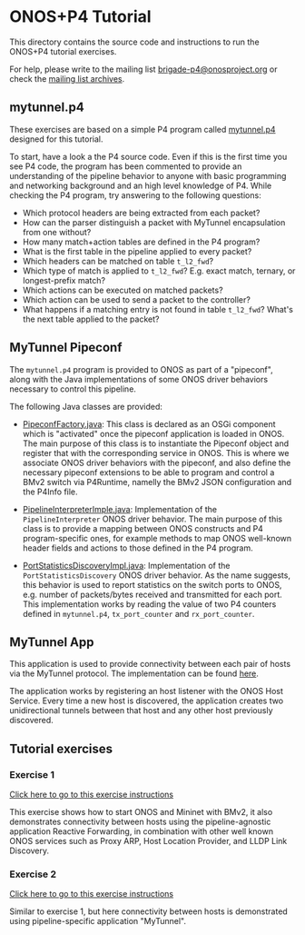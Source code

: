 # ONOS+P4 Tutorial

This directory contains the source code and instructions to run the ONOS+P4
tutorial exercises.

For help, please write to the mailing list
[brigade-p4@onosproject.org](mailto:brigade-p4@onosproject.org) or check the
[mailing list archives](https://groups.google.com/a/onosproject.org/forum/#!forum/brigade-p4).

## mytunnel.p4

These exercises are based on a simple P4 program called
[mytunnel.p4](./pipeconf/src/main/resources/mytunnel.p4) designed for this
tutorial.

To start, have a look a the P4 source code. Even if this is the first time you
see P4 code, the program has been commented to provide an understanding of the
pipeline behavior to anyone with basic programming and networking background
and an high level knowledge of P4. While checking the P4 program, try answering
to the following questions:

* Which protocol headers are being extracted from each packet?
* How can the parser distinguish a packet with MyTunnel encapsulation from one
    without? 
* How many match+action tables are defined in the P4 program?
* What is the first table in the pipeline applied to every packet?
* Which headers can be matched on table `t_l2_fwd`?
* Which type of match is applied to `t_l2_fwd`? E.g. exact match, ternary, or
    longest-prefix match?
* Which actions can be executed on matched packets?
* Which action can be used to send a packet to the controller?
* What happens if a matching entry is not found in table `t_l2_fwd`? What's the
    next table applied to the packet?

## MyTunnel Pipeconf

The `mytunnel.p4` program is provided to ONOS as part of a "pipeconf", along
with the Java implementations of some ONOS driver behaviors necessary to
control this pipeline.

The following Java classes are provided:

* [PipeconfFactory.java](./pipeconf/src/main/java/org/onosproject/p4tutorial/pipeconf/PipeconfFactory.java):
This class is declared as an OSGi component which is "activated" once the
pipeconf application is loaded in ONOS. The main purpose of this class is to
instantiate the Pipeconf object and register that with the corresponding service
in ONOS. This is where we associate ONOS driver behaviors with the pipeconf, and
also define the necessary pipeconf extensions to be able to program and control
a BMv2 switch via P4Runtime, namelly the BMv2 JSON configuration and the P4Info
file.

* [PipelineInterpreterImple.java](./pipeconf/src/main/java/org/onosproject/p4tutorial/pipeconf/PipelineInterpreterImpl.java):
Implementation of the `PipelineInterpreter` ONOS driver behavior. The main
purpose of this class is to provide a mapping between ONOS constructs and P4
program-specific ones, for example methods to map ONOS well-known header fields
and actions to those defined in the P4 program.

* [PortStatisticsDiscoveryImpl.java](./pipeconf/src/main/java/org/onosproject/p4tutorial/pipeconf/PipelineInterpreterImpl.java):
Implementation of the `PortStatisticsDiscovery` ONOS driver behavior. As the
name suggests, this behavior is used to report statistics on the switch ports to
ONOS, e.g. number of packets/bytes received and transmitted for each port. This
implementation works by reading the value of two P4 counters defined in
`mytunnel.p4`, `tx_port_counter` and `rx_port_counter`.

## MyTunnel App

This application is used to provide connectivity between each pair of hosts via
the MyTunnel protocol. The implementation can be found
[here](./mytunnel/src/main/java/org/onosproject/p4tutorial/mytunnel/MyTunnelApp.java).

The application works by registering an host listener with the ONOS Host
Service. Every time a new host is discovered, the application creates two
unidirectional tunnels between that host and any other host previously
discovered.

## Tutorial exercises

### Exercise 1

[Click here to go to this exercise instructions](./exercise-1.md)

This exercise shows how to start ONOS and Mininet with BMv2, it also
demonstrates connectivity between hosts using the pipeline-agnostic application
Reactive Forwarding, in combination with other well known ONOS services such as
Proxy ARP, Host Location Provider, and LLDP Link Discovery.

### Exercise 2

[Click here to go to this exercise instructions](./exercise-2.md)

Similar to exercise 1, but here connectivity between hosts is demonstrated using
pipeline-specific application "MyTunnel".
